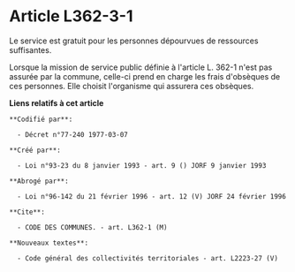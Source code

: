# Article L362-3-1

Le service est gratuit pour les personnes dépourvues de ressources suffisantes.

Lorsque la mission de service public définie à l'article L. 362-1 n'est pas assurée par la commune, celle-ci prend en charge
les frais d'obsèques de ces personnes. Elle choisit l'organisme qui assurera ces obsèques.

**Liens relatifs à cet article**

	**Codifié par**:

	  - Décret n°77-240 1977-03-07

	**Créé par**:

	  - Loi n°93-23 du 8 janvier 1993 - art. 9 () JORF 9 janvier 1993

	**Abrogé par**:

	  - Loi n°96-142 du 21 février 1996 - art. 12 (V) JORF 24 février 1996

	**Cite**:

	  - CODE DES COMMUNES. - art. L362-1 (M)

	**Nouveaux textes**:

	  - Code général des collectivités territoriales - art. L2223-27 (V)
